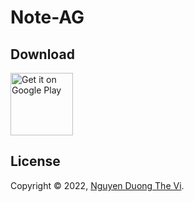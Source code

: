 # Note-AG
## Download

<a href="https://play.google.com/store/apps/details?id=com.note.noteapp&pli=1" target="_blank">
<img src="https://play.google.com/intl/en_us/badges/images/generic/en-play-badge.png" alt="Get it on Google Play" height="100"/></a>

## License
Copyright © 2022, [Nguyen Duong The Vi](https://github.com/thevi31415).
